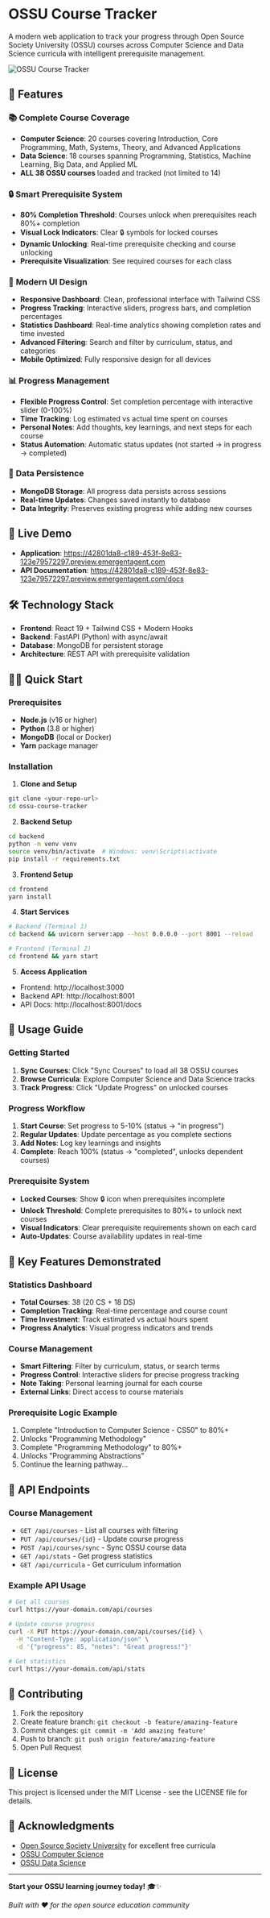 # OSSU Course Tracker

A modern web application to track your progress through Open Source Society University (OSSU) courses across Computer Science and Data Science curricula with intelligent prerequisite management.

![OSSU Course Tracker](https://images.unsplash.com/photo-1522202176988-66273c2fd55f?auto=format&fit=crop&w=1200&h=400&q=80)

## 🌟 Features

### 📚 **Complete Course Coverage**
- **Computer Science**: 20 courses covering Introduction, Core Programming, Math, Systems, Theory, and Advanced Applications
- **Data Science**: 18 courses spanning Programming, Statistics, Machine Learning, Big Data, and Applied ML
- **ALL 38 OSSU courses** loaded and tracked (not limited to 14)

### 🔒 **Smart Prerequisite System**
- **80% Completion Threshold**: Courses unlock when prerequisites reach 80%+ completion
- **Visual Lock Indicators**: Clear 🔒 symbols for locked courses
- **Dynamic Unlocking**: Real-time prerequisite checking and course unlocking
- **Prerequisite Visualization**: See required courses for each class

### 🎨 **Modern UI Design**
- **Responsive Dashboard**: Clean, professional interface with Tailwind CSS
- **Progress Tracking**: Interactive sliders, progress bars, and completion percentages
- **Statistics Dashboard**: Real-time analytics showing completion rates and time invested
- **Advanced Filtering**: Search and filter by curriculum, status, and categories
- **Mobile Optimized**: Fully responsive design for all devices

### 📊 **Progress Management**
- **Flexible Progress Control**: Set completion percentage with interactive slider (0-100%)
- **Time Tracking**: Log estimated vs actual time spent on courses
- **Personal Notes**: Add thoughts, key learnings, and next steps for each course
- **Status Automation**: Automatic status updates (not started → in progress → completed)

### 💾 **Data Persistence**
- **MongoDB Storage**: All progress data persists across sessions
- **Real-time Updates**: Changes saved instantly to database
- **Data Integrity**: Preserves existing progress while adding new courses

## 🚀 **Live Demo**

- **Application**: https://42801da8-c189-453f-8e83-123e79572297.preview.emergentagent.com
- **API Documentation**: https://42801da8-c189-453f-8e83-123e79572297.preview.emergentagent.com/docs

## 🛠 **Technology Stack**

- **Frontend**: React 19 + Tailwind CSS + Modern Hooks
- **Backend**: FastAPI (Python) with async/await
- **Database**: MongoDB for persistent storage
- **Architecture**: REST API with prerequisite validation

## 🏃‍♂️ **Quick Start**

### Prerequisites
- **Node.js** (v16 or higher) 
- **Python** (3.8 or higher)
- **MongoDB** (local or Docker)
- **Yarn** package manager

### Installation

1. **Clone and Setup**
```bash
git clone <your-repo-url>
cd ossu-course-tracker
```

2. **Backend Setup**
```bash
cd backend
python -m venv venv
source venv/bin/activate  # Windows: venv\Scripts\activate
pip install -r requirements.txt
```

3. **Frontend Setup** 
```bash
cd frontend
yarn install
```

4. **Start Services**
```bash
# Backend (Terminal 1)
cd backend && uvicorn server:app --host 0.0.0.0 --port 8001 --reload

# Frontend (Terminal 2) 
cd frontend && yarn start
```

5. **Access Application**
- Frontend: http://localhost:3000
- Backend API: http://localhost:8001
- API Docs: http://localhost:8001/docs

## 📖 **Usage Guide**

### Getting Started
1. **Sync Courses**: Click "Sync Courses" to load all 38 OSSU courses
2. **Browse Curricula**: Explore Computer Science and Data Science tracks
3. **Track Progress**: Click "Update Progress" on unlocked courses

### Progress Workflow
1. **Start Course**: Set progress to 5-10% (status → "in progress")
2. **Regular Updates**: Update percentage as you complete sections
3. **Add Notes**: Log key learnings and insights
4. **Complete**: Reach 100% (status → "completed", unlocks dependent courses)

### Prerequisite System
- **Locked Courses**: Show 🔒 icon when prerequisites incomplete
- **Unlock Threshold**: Complete prerequisites to 80%+ to unlock next courses
- **Visual Indicators**: Clear prerequisite requirements shown on each card
- **Auto-Updates**: Course availability updates in real-time

## 🎯 **Key Features Demonstrated**

### Statistics Dashboard
- **Total Courses**: 38 (20 CS + 18 DS)
- **Completion Tracking**: Real-time percentage and course count
- **Time Investment**: Track estimated vs actual hours spent
- **Progress Analytics**: Visual progress indicators and trends

### Course Management
- **Smart Filtering**: Filter by curriculum, status, or search terms
- **Progress Control**: Interactive sliders for precise progress tracking  
- **Note Taking**: Personal learning journal for each course
- **External Links**: Direct access to course materials

### Prerequisite Logic Example
1. Complete "Introduction to Computer Science - CS50" to 80%+
2. Unlocks "Programming Methodology" 
3. Complete "Programming Methodology" to 80%+
4. Unlocks "Programming Abstractions" 
5. Continue the learning pathway...

## 🔧 **API Endpoints**

### Course Management
- `GET /api/courses` - List all courses with filtering
- `PUT /api/courses/{id}` - Update course progress
- `POST /api/courses/sync` - Sync OSSU course data
- `GET /api/stats` - Get progress statistics
- `GET /api/curricula` - Get curriculum information

### Example API Usage
```bash
# Get all courses
curl https://your-domain.com/api/courses

# Update course progress
curl -X PUT https://your-domain.com/api/courses/{id} \
  -H "Content-Type: application/json" \
  -d '{"progress": 85, "notes": "Great progress!"}'

# Get statistics
curl https://your-domain.com/api/stats
```

## 🤝 **Contributing**

1. Fork the repository
2. Create feature branch: `git checkout -b feature/amazing-feature`
3. Commit changes: `git commit -m 'Add amazing feature'`
4. Push to branch: `git push origin feature/amazing-feature`
5. Open Pull Request

## 📝 **License**

This project is licensed under the MIT License - see the LICENSE file for details.

## 🙏 **Acknowledgments**

- [Open Source Society University](https://github.com/ossu) for excellent free curricula
- [OSSU Computer Science](https://github.com/ossu/computer-science)
- [OSSU Data Science](https://github.com/ossu/data-science)

---

**Start your OSSU learning journey today!** 🎓✨

*Built with ❤️ for the open source education community*
